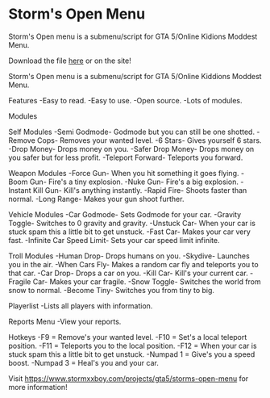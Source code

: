 # Storm's Open Menu

Storm's Open menu is a submenu/script for GTA 5/Online Kidions Moddest Menu.

Download the file [here](Storm's%20Open%20Menu%20V2.lua) or on the site!

Storm's Open menu is a submenu/script for GTA 5/Online Kiddions Moddest Menu.

Features
-Easy to read.
-Easy to use.
-Open source.
-Lots of modules.

Modules

Self Modules
-Semi Godmode- Godmode but you can still be one shotted.
-Remove Cops- Removes your wanted level.
-6 Stars- Gives yourself 6 stars.
-Drop Money- Drops money on you.
-Safer Drop Money- Drops money on you safer but for less profit.
-Teleport Forward- Teleports you forward.

Weapon Modules
-Force Gun- When you hit something it goes flying.
-Boom Gun- Fire's a tiny explosion.
-Nuke Gun- Fire's a big explosion.
-Instant Kill Gun- Kill's anything instantly.
-Rapid Fire- Shoots faster than normal.
-Long Range- Makes your gun shoot further.

Vehicle Modules
-Car Godmode- Sets Godmode for your car.
-Gravity Toggle- Switches to 0 gravity and gravity.
-Unstuck Car- When your car is stuck spam this a little bit to get unstuck.
-Fast Car- Makes your car very fast.
-Infinite Car Speed Limit- Sets your car speed limit infinite.

Troll Modules
-Human Drop- Drops humans on you.
-Skydive- Launches you in the air.
-When Cars Fly- Makes a random car fly and teleports you to that car.
-Car Drop- Drops a car on you.
-Kill Car- Kill's your current car.
-Fragile Car- Makes your car fragile.
-Snow Toggle- Switches the world from snow to normal.
-Become Tiny- Switches you from tiny to big.

Playerlist
-Lists all players with information.

Reports Menu
-View your reports.

Hotkeys
-F9 = Remove's your wanted level.
-F10 = Set's a local teleport position.
-F11 = Teleports you to the local position.
-F12 = When your car is stuck spam this a little bit to get unstuck.
-Numpad 1 = Give's you a speed boost.
-Numpad 3 = Heal's you and your car.


Visit https://www.stormxxboy.com/projects/gta5/storms-open-menu for more information!

